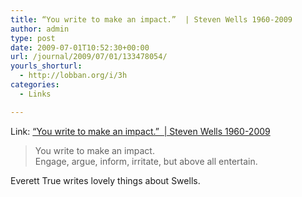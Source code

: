```yaml
---
title: “You write to make an impact.”  | Steven Wells 1960-2009
author: admin
type: post
date: 2009-07-01T10:52:30+00:00
url: /journal/2009/07/01/133478054/
yourls_shorturl:
  - http://lobban.org/i/3h
categories:
  - Links

---
```

Link: [“You write to make an impact.”  | Steven Wells 1960-2009][1]

> You write to make an impact.   
> Engage, argue, inform, irritate, but above all entertain.

Everett True writes lovely things about Swells.

 [1]: http://www.philadelphiaweekly.com/news-and-opinion/steven-wells/You-write-to-make-an-impact.html